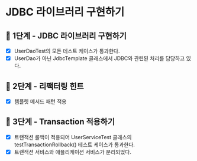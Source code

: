 # JDBC 라이브러리 구현하기

## 🚀 1단계 - JDBC 라이브러리 구현하기
- [x] UserDaoTest의 모든 테스트 케이스가 통과한다.
- [x] UserDao가 아닌 JdbcTemplate 클래스에서 JDBC와 관련된 처리를 담당하고 있다.

## 🚀 2단계 - 리팩터링 힌트
- [x] 템플릿 메서드 패턴 적용

## 🚀 3단계 - Transaction 적용하기
- [x] 트랜잭션 롤백이 적용되어 UserServiceTest 클래스의 testTransactionRollback() 테스트 케이스가 통과한다.
- [x] 트랜잭션 서비스와 애플리케이션 서비스가 분리되었다.
